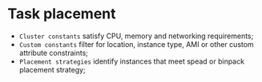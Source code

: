 # Task placement

- `Cluster constants` satisfy CPU, memory and networking requirements;
- `Custom constants` filter for location, instance type, AMI or other custom attribute constraints;
- `Placement strategies` identify instances that meet spead or binpack placement strategy;
